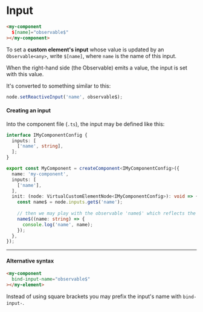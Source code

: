 # Input

```html
<my-component
  $[name]="observable$"
></my-component>
```

To set a **custom element's input** whose value is updated by an `Observable<any>`, write `$[name]`, where `name` is the name of this input.

When the right-hand side (the Observable) emits a value, the input is set with this value. 

It's converted to something similar to this:

```ts
node.setReactiveInput('name', observable$);
```

#### Creating an input

Into the component file (`.ts`), the input may be defined like this:

```ts
interface IMyComponentConfig {
  inputs: [
    ['name', string],
  ];
}

export const MyComponent = createComponent<IMyComponentConfig>({
  name: 'my-component',
  inputs: [
    ['name'],
  ],
  init: (node: VirtualCustomElementNode<IMyComponentConfig>): void => {
    const name$ = node.inputs.get$('name');
    
    // then we may play with the observable 'name$' which reflects the data sent to the input 'name'
    name$((name: string) => {
      console.log('name', name);
    });
  },
});
```

---

#### Alternative syntax

```html
<my-component
  bind-input-name="observable$"
></my-element>
```

Instead of using square brackets you may prefix the input's name with `bind-input-`.

